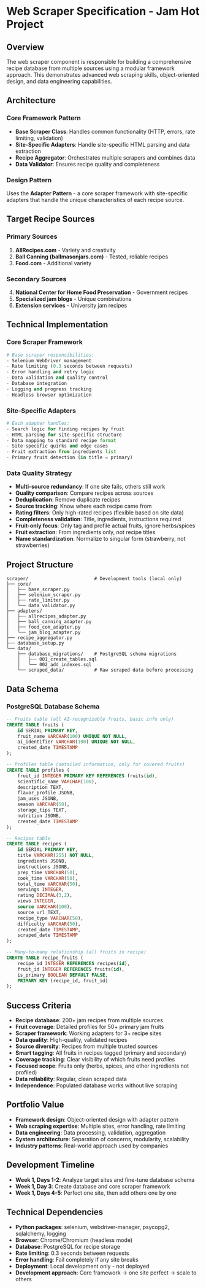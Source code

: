 # Web Scraper Specification - Jam Hot Project

## Overview
The web scraper component is responsible for building a comprehensive recipe database from multiple sources using a modular framework approach. This demonstrates advanced web scraping skills, object-oriented design, and data engineering capabilities.

## Architecture

### Core Framework Pattern
- **Base Scraper Class**: Handles common functionality (HTTP, errors, rate limiting, validation)
- **Site-Specific Adapters**: Handle site-specific HTML parsing and data extraction
- **Recipe Aggregator**: Orchestrates multiple scrapers and combines data
- **Data Validator**: Ensures recipe quality and completeness

### Design Pattern
Uses the **Adapter Pattern** - a core scraper framework with site-specific adapters that handle the unique characteristics of each recipe source.

## Target Recipe Sources

### Primary Sources
1. **AllRecipes.com** - Variety and creativity
2. **Ball Canning (ballmasonjars.com)** - Tested, reliable recipes
3. **Food.com** - Additional variety

### Secondary Sources
4. **National Center for Home Food Preservation** - Government recipes
5. **Specialized jam blogs** - Unique combinations
6. **Extension services** - University jam recipes

## Technical Implementation

### Core Scraper Framework
```python
# Base scraper responsibilities:
- Selenium WebDriver management
- Rate limiting (0.3 seconds between requests)
- Error handling and retry logic
- Data validation and quality control
- Database integration
- Logging and progress tracking
- Headless browser optimization
```

### Site-Specific Adapters
```python
# Each adapter handles:
- Search logic for finding recipes by fruit
- HTML parsing for site-specific structure
- Data mapping to standard recipe format
- Site-specific quirks and edge cases
- Fruit extraction from ingredients list
- Primary fruit detection (in title = primary)
```

### Data Quality Strategy
- **Multi-source redundancy**: If one site fails, others still work
- **Quality comparison**: Compare recipes across sources
- **Deduplication**: Remove duplicate recipes
- **Source tracking**: Know where each recipe came from
- **Rating filters**: Only high-rated recipes (flexible based on site data)
- **Completeness validation**: Title, ingredients, instructions required
- **Fruit-only focus**: Only tag and profile actual fruits, ignore herbs/spices
- **Fruit extraction**: From ingredients only, not recipe titles
- **Name standardization**: Normalize to singular form (strawberry, not strawberries)

## Project Structure
```
scraper/                        # Development tools (local only)
├── core/
│   ├── base_scraper.py
│   ├── selenium_scraper.py
│   ├── rate_limiter.py
│   └── data_validator.py
├── adapters/
│   ├── allrecipes_adapter.py
│   ├── ball_canning_adapter.py
│   ├── food_com_adapter.py
│   └── jam_blog_adapter.py
├── recipe_aggregator.py
├── database_setup.py
└── data/
    ├── database_migrations/    # PostgreSQL schema migrations
    │   ├── 001_create_tables.sql
    │   └── 002_add_indexes.sql
    └── scraped_data/           # Raw scraped data before processing
```

## Data Schema

### PostgreSQL Database Schema
```sql
-- Fruits table (all AI-recognizable fruits, basic info only)
CREATE TABLE fruits (
    id SERIAL PRIMARY KEY,
    fruit_name VARCHAR(100) UNIQUE NOT NULL,
    ai_identifier VARCHAR(100) UNIQUE NOT NULL,
    created_date TIMESTAMP
);

-- Profiles table (detailed information, only for covered fruits)
CREATE TABLE profiles (
    fruit_id INTEGER PRIMARY KEY REFERENCES fruits(id),
    scientific_name VARCHAR(100),
    description TEXT,
    flavor_profile JSONB,
    jam_uses JSONB,
    season VARCHAR(50),
    storage_tips TEXT,
    nutrition JSONB,
    created_date TIMESTAMP
);

-- Recipes table
CREATE TABLE recipes (
    id SERIAL PRIMARY KEY,
    title VARCHAR(255) NOT NULL,
    ingredients JSONB,
    instructions JSONB,
    prep_time VARCHAR(50),
    cook_time VARCHAR(50),
    total_time VARCHAR(50),
    servings INTEGER,
    rating DECIMAL(3,2),
    views INTEGER,
    source VARCHAR(100),
    source_url TEXT,
    recipe_type VARCHAR(50),
    difficulty VARCHAR(50),
    created_date TIMESTAMP,
    scraped_date TIMESTAMP
);

-- Many-to-many relationship (all fruits in recipe)
CREATE TABLE recipe_fruits (
    recipe_id INTEGER REFERENCES recipes(id),
    fruit_id INTEGER REFERENCES fruits(id),
    is_primary BOOLEAN DEFAULT FALSE,
    PRIMARY KEY (recipe_id, fruit_id)
);
```

## Success Criteria
- **Recipe database**: 200+ jam recipes from multiple sources
- **Fruit coverage**: Detailed profiles for 50+ primary jam fruits
- **Scraper framework**: Working adapters for 3+ recipe sites
- **Data quality**: High-quality, validated recipes
- **Source diversity**: Recipes from multiple trusted sources
- **Smart tagging**: All fruits in recipes tagged (primary and secondary)
- **Coverage tracking**: Clear visibility of which fruits need profiles
- **Focused scope**: Fruits only (herbs, spices, and other ingredients not profiled)
- **Data reliability**: Regular, clean scraped data
- **Independence**: Populated database works without live scraping

## Portfolio Value
- **Framework design**: Object-oriented design with adapter pattern
- **Web scraping expertise**: Multiple sites, error handling, rate limiting
- **Data engineering**: Data processing, validation, aggregation
- **System architecture**: Separation of concerns, modularity, scalability
- **Industry patterns**: Real-world approach used by companies

## Development Timeline
- **Week 1, Days 1-2**: Analyze target sites and fine-tune database schema
- **Week 1, Day 3**: Create database and core scraper framework
- **Week 1, Days 4-5**: Perfect one site, then add others one by one

## Technical Dependencies
- **Python packages**: selenium, webdriver-manager, psycopg2, sqlalchemy, logging
- **Browser**: Chrome/Chromium (headless mode)
- **Database**: PostgreSQL for recipe storage
- **Rate limiting**: 0.3 seconds between requests
- **Error handling**: Fail completely if any site breaks
- **Deployment**: Local development only - not deployed
- **Development approach**: Core framework → one site perfect → scale to others
